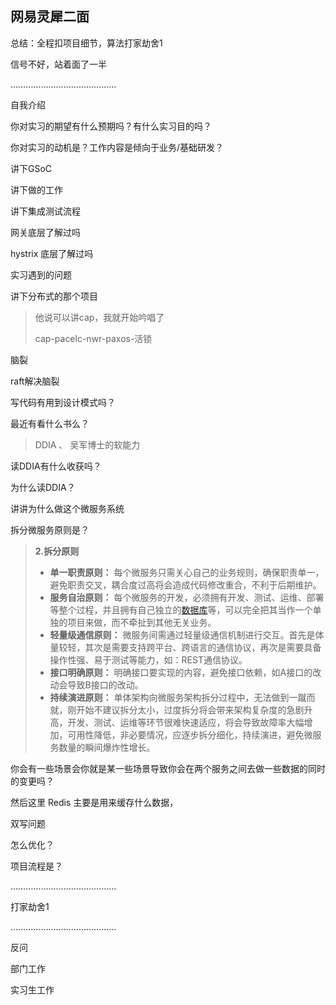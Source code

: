 ## 网易灵犀二面

总结：全程扣项目细节，算法打家劫舍1

信号不好，站着面了一半

……………………………………

自我介绍

你对实习的期望有什么预期吗？有什么实习目的吗？

你对实习的动机是？工作内容是倾向于业务/基础研发？

讲下GSoC

讲下做的工作

讲下集成测试流程

网关底层了解过吗

hystrix 底层了解过吗

实习遇到的问题

讲下分布式的那个项目

> 他说可以讲cap，我就开始吟唱了
>
> cap-pacelc-nwr-paxos-活锁

脑裂

raft解决脑裂

写代码有用到设计模式吗？

最近有看什么书么？

> DDIA  、  吴军博士的软能力

读DDIA有什么收获吗？

为什么读DDIA？

讲讲为什么做这个微服务系统

拆分微服务原则是？

> **2.拆分原则**
>
> - **单一职责原则：** 每个微服务只需关心自己的业务规则，确保职责单一，避免职责交叉，耦合度过高将会造成代码修改重合，不利于后期维护。
> - **服务自治原则：** 每个微服务的开发，必须拥有开发、测试、运维、部署等整个过程，并且拥有自己独立的[数据库](https://cloud.tencent.com/solution/database?from=10680)等，可以完全把其当作一个单独的项目来做，而不牵扯到其他无关业务。
> - **轻量级通信原则：** 微服务间需通过轻量级通信机制进行交互。首先是体量较轻，其次是需要支持跨平台、跨语言的通信协议，再次是需要具备操作性强、易于测试等能力，如：REST通信协议。
> - **接口明确原则：** 明确接口要实现的内容，避免接口依赖，如A接口的改动会导致B接口的改动。
> - **持续演进原则：** 单体架构向微服务架构拆分过程中，无法做到一蹴而就，刚开始不建议拆分太小，过度拆分将会带来架构复杂度的急剧升高，开发、测试、运维等环节很难快速适应，将会导致故障率大幅增加，可用性降低，非必要情况，应逐步拆分细化，持续演进，避免微服务数量的瞬间爆炸性增长。

你会有一些场景会你就是某一些场景导致你会在两个服务之间去做一些数据的同时的变更吗？

然后这里 Redis 主要是用来缓存什么数据，

双写问题

怎么优化？

项目流程是？

……………………………………

打家劫舍1

……………………………………

反问

部门工作

实习生工作

